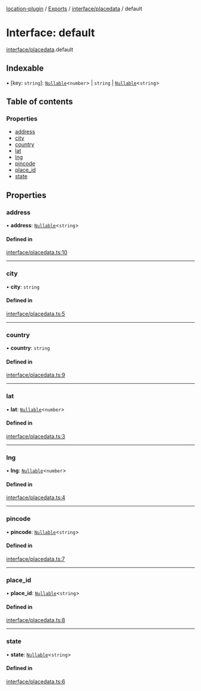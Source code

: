 [location-plugin](../README.md) / [Exports](../modules.md) / [interface/placedata](../modules/interface_placedata.md) / default

# Interface: default

[interface/placedata](../modules/interface_placedata.md).default

## Indexable

▪ [key: `string`]: [`Nullable`](../modules/global.md#nullable)<`number`\> \| `string` \| [`Nullable`](../modules/global.md#nullable)<`string`\>

## Table of contents

### Properties

- [address](interface_placedata.default.md#address)
- [city](interface_placedata.default.md#city)
- [country](interface_placedata.default.md#country)
- [lat](interface_placedata.default.md#lat)
- [lng](interface_placedata.default.md#lng)
- [pincode](interface_placedata.default.md#pincode)
- [place\_id](interface_placedata.default.md#place_id)
- [state](interface_placedata.default.md#state)

## Properties

### address

• **address**: [`Nullable`](../modules/global.md#nullable)<`string`\>

#### Defined in

[interface/placedata.ts:10](https://github.com/hitendrarao/location/blob/d401e71/src/interface/placedata.ts#L10)

___

### city

• **city**: `string`

#### Defined in

[interface/placedata.ts:5](https://github.com/hitendrarao/location/blob/d401e71/src/interface/placedata.ts#L5)

___

### country

• **country**: `string`

#### Defined in

[interface/placedata.ts:9](https://github.com/hitendrarao/location/blob/d401e71/src/interface/placedata.ts#L9)

___

### lat

• **lat**: [`Nullable`](../modules/global.md#nullable)<`number`\>

#### Defined in

[interface/placedata.ts:3](https://github.com/hitendrarao/location/blob/d401e71/src/interface/placedata.ts#L3)

___

### lng

• **lng**: [`Nullable`](../modules/global.md#nullable)<`number`\>

#### Defined in

[interface/placedata.ts:4](https://github.com/hitendrarao/location/blob/d401e71/src/interface/placedata.ts#L4)

___

### pincode

• **pincode**: [`Nullable`](../modules/global.md#nullable)<`string`\>

#### Defined in

[interface/placedata.ts:7](https://github.com/hitendrarao/location/blob/d401e71/src/interface/placedata.ts#L7)

___

### place\_id

• **place\_id**: [`Nullable`](../modules/global.md#nullable)<`string`\>

#### Defined in

[interface/placedata.ts:8](https://github.com/hitendrarao/location/blob/d401e71/src/interface/placedata.ts#L8)

___

### state

• **state**: [`Nullable`](../modules/global.md#nullable)<`string`\>

#### Defined in

[interface/placedata.ts:6](https://github.com/hitendrarao/location/blob/d401e71/src/interface/placedata.ts#L6)
